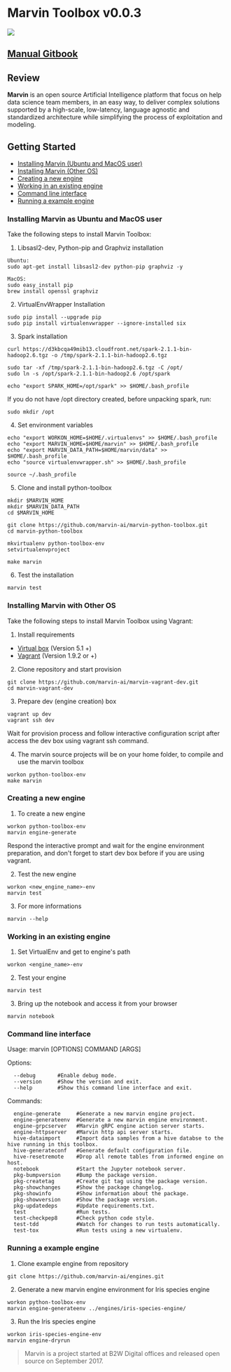 # Marvin Toolbox v0.0.3

![](https://images-americanas.b2w.io/img/_staging/marvin/marvin.png)

## [Manual Gitbook](https://oldfly.gitbooks.io/marvin-ai/content/)

## Review

**Marvin** is an open source Artificial Intelligence platform that focus on help data science team members, in an easy way, to deliver complex solutions supported by a high-scale, low-latency, language agnostic and standardized architecture while simplifying the process of exploitation and modeling.

## Getting Started
* [Installing Marvin (Ubuntu and MacOS user)](#installing-marvin-as-ubuntu-and-macos-user)
* [Installing Marvin (Other OS)](#installing-marvin-with-other-os)
* [Creating a new engine](#creating-a-new-engine)
* [Working in an existing engine](#working-in-an-existing-engine)
* [Command line interface](#command-line-interface)
* [Running a example engine](#running-a-example-engine)

### Installing Marvin as Ubuntu and MacOS user
Take the following steps to install Marvin Toolbox:
1. Libsasl2-dev, Python-pip and Graphviz installation
```
Ubuntu: 
sudo apt-get install libsasl2-dev python-pip graphviz -y

MacOS: 
sudo easy_install pip
brew install openssl graphviz
```
2. VirtualEnvWrapper Installation
```
sudo pip install --upgrade pip
sudo pip install virtualenvwrapper --ignore-installed six
```
3. Spark installation
```
curl https://d3kbcqa49mib13.cloudfront.net/spark-2.1.1-bin-hadoop2.6.tgz -o /tmp/spark-2.1.1-bin-hadoop2.6.tgz

sudo tar -xf /tmp/spark-2.1.1-bin-hadoop2.6.tgz -C /opt/
sudo ln -s /opt/spark-2.1.1-bin-hadoop2.6 /opt/spark

echo "export SPARK_HOME=/opt/spark" >> $HOME/.bash_profile
```
If you do not have /opt directory created, before unpacking spark, run:
```
sudo mkdir /opt
```
4. Set environment variables
```
echo "export WORKON_HOME=$HOME/.virtualenvs" >> $HOME/.bash_profile
echo "export MARVIN_HOME=$HOME/marvin" >> $HOME/.bash_profile
echo "export MARVIN_DATA_PATH=$HOME/marvin/data" >> $HOME/.bash_profile
echo "source virtualenvwrapper.sh" >> $HOME/.bash_profile

source ~/.bash_profile
````

5. Clone and install python-toolbox

```
mkdir $MARVIN_HOME
mkdir $MARVIN_DATA_PATH
cd $MARVIN_HOME

git clone https://github.com/marvin-ai/marvin-python-toolbox.git
cd marvin-python-toolbox

mkvirtualenv python-toolbox-env
setvirtualenvproject

make marvin
````

6. Test the installation
```
marvin test
```
### Installing Marvin with Other OS
Take the following steps to install Marvin Toolbox using Vagrant:
1. Install requirements
- [Virtual box](http://www.virtualbox.org) (Version 5.1 +)
- [Vagrant](http://www.vagrantup.com) (Version 1.9.2 or +)


2. Clone repository and start provision
```
git clone https://github.com/marvin-ai/marvin-vagrant-dev.git
cd marvin-vagrant-dev
```

3. Prepare dev (engine creation) box
```
vagrant up dev
vagrant ssh dev
```
Wait for provision process and follow interactive configuration script after access the dev box using vagrant ssh command.

4. The marvin source projects will be on your home folder, to compile and use the marvin toolbox
```
workon python-toolbox-env
make marvin
```
### Creating a new engine
1. To create a new engine
```
workon python-toolbox-env
marvin engine-generate
```
Respond the interactive prompt and wait for the engine environment preparation, and don't forget to start dev box before if you are using vagrant.

2. Test the new engine
```
workon <new_engine_name>-env
marvin test
```
3. For more informations
```
marvin --help
```
### Working in an existing engine
1. Set VirtualEnv and get to engine's path
```
workon <engine_name>-env
```
2. Test your engine
```
marvin test
```
3. Bring up the notebook and access it from your browser
```
marvin notebook
```
### Command line interface
Usage: marvin [OPTIONS] COMMAND [ARGS]

Options:
```
  --debug       #Enable debug mode.
  --version     #Show the version and exit.
  --help        #Show this command line interface and exit.
```

Commands:
```
  engine-generate     #Generate a new marvin engine project.
  engine-generateenv  #Generate a new marvin engine environment.
  engine-grpcserver   #Marvin gRPC engine action server starts.
  engine-httpserver   #Marvin http api server starts.
  hive-dataimport     #Import data samples from a hive databse to the hive running in this toolbox.
  hive-generateconf   #Generate default configuration file.
  hive-resetremote    #Drop all remote tables from informed engine on host.
  notebook            #Start the Jupyter notebook server.
  pkg-bumpversion     #Bump the package version.
  pkg-createtag       #Create git tag using the package version.
  pkg-showchanges     #Show the package changelog.
  pkg-showinfo        #Show information about the package.
  pkg-showversion     #Show the package version.
  pkg-updatedeps      #Update requirements.txt.
  test                #Run tests.
  test-checkpep8      #Check python code style.
  test-tdd            #Watch for changes to run tests automatically.
  test-tox            #Run tests using a new virtualenv.
```

### Running a example engine 
1. Clone example engine from repository
```
git clone https://github.com/marvin-ai/engines.git
```
2. Generate a new marvin engine environment for Iris species engine
```
workon python-toolbox-env
marvin engine-generateenv ../engines/iris-species-engine/
```
3. Run the Iris species engine
```
workon iris-species-engine-env
marvin engine-dryrun 
```

> Marvin is a project started at B2W Digital offices and released open source on September 2017.
